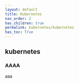 ```yaml
---
layout: default
title: Kubernetes
nav_order: 2
has_children: true
permalink: kubernetes/kubernetes
has_toc: True
---
```


## kubernetes

### AAAA
aaa

